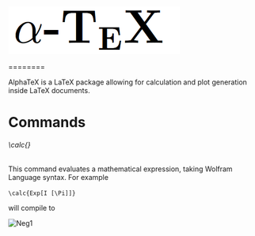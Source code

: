 

![alphatex](https://raw.githubusercontent.com/Akollek/AlphaTeX/master/alphatex.png)

========

AlphaTeX is a LaTeX package allowing for calculation and plot generation inside LaTeX documents. 


# Commands

###### \calc{}

This command evaluates a mathematical expression, taking Wolfram Language syntax. For example 

```\calc{Exp[I [\Pi]]}```

will compile to 

![Neg1](https://raw.githubusercontent.com/Akollek/AlphaTeX/master/calc-example.png)

